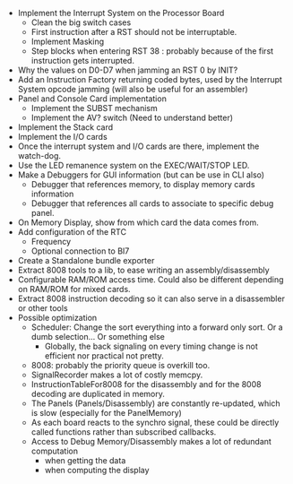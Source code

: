 * Implement the Interrupt System on the Processor Board
  * Clean the big switch cases
  * First instruction after a RST should not be interruptable.
  * Implement Masking
  * Step blocks when entering RST 38 : probably because of the first instruction gets interrupted.
* Why the values on D0-D7 when jamming an RST 0 by INIT?
* Add an Instruction Factory returning coded bytes, used by the Interrupt System opcode jamming (will also be useful for an assembler)
* Panel and Console Card implementation
    * Implement the SUBST mechanism
    * Implement the AV? switch (Need to understand better)
* Implement the Stack card
* Implement the I/O cards
* Once the interrupt system and I/O cards are there, implement the watch-dog.
* Use the LED remanence system on the EXEC/WAIT/STOP LED.
* Make a Debuggers for GUI information (but can be use in CLI also)
  * Debugger that references memory, to display memory cards information
  * Debugger that references all cards to associate to specific debug panel.
* On Memory Display, show from which card the data comes from.
* Add configuration of the RTC
  * Frequency
  * Optional connection to BI7
* Create a Standalone bundle exporter
* Extract 8008 tools to a lib, to ease writing an assembly/disassembly
* Configurable RAM/ROM access time. Could also be different depending on RAM/ROM for mixed cards.
* Extract 8008 instruction decoding so it can also serve in a disassembler or other tools
* Possible optimization
    * Scheduler: Change the sort everything into a forward only sort. Or a dumb selection... Or something else
        * Globally, the back signaling on every timing change is not efficient nor practical not pretty.
    * 8008: probably the priority queue is overkill too.
    * SignalRecorder makes a lot of costly memcpy.
    * InstructionTableFor8008 for the disassembly and for the 8008 decoding are duplicated in memory.
    * The Panels (Panels/Disassembly) are constantly re-updated, which is slow (especially for the PanelMemory)
    * As each board reacts to the synchro signal, these could be directly called functions rather than subscribed
      callbacks.
    * Access to Debug Memory/Disassembly makes a lot of redundant computation
        * when getting the data
        * when computing the display
